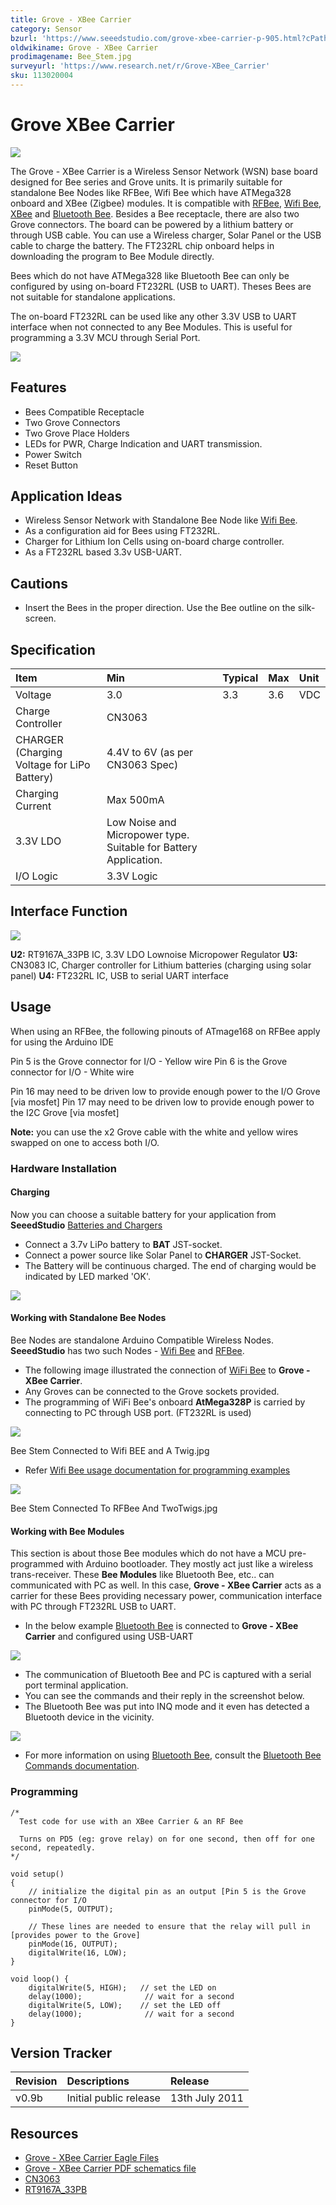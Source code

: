 ```yaml
---
title: Grove - XBee Carrier
category: Sensor
bzurl: 'https://www.seeedstudio.com/grove-xbee-carrier-p-905.html?cPath=132_134'
oldwikiname: Grove - XBee Carrier
prodimagename: Bee_Stem.jpg
surveyurl: 'https://www.research.net/r/Grove-XBee_Carrier'
sku: 113020004
---
```


# Grove XBee Carrier

![](https://github.com/SeeedDocument/Grove-XBee_Carrier/raw/master/img/Bee_Stem.jpg)

The Grove - XBee Carrier is a Wireless Sensor Network \(WSN\) base board designed for Bee series and Grove units. It is primarily suitable for standalone Bee Nodes like RFBee, Wifi Bee which have ATMega328 onboard and XBee \(Zigbee\) modules. It is compatible with [RFBee](/RFbee_V1.1-Wireless_Arduino_compatible_node), [Wifi Bee](/Wifi_Bee), [XBee](http://garden.seeedstudio.com/index.php?title=Bee_series#ZigBee) and [Bluetooth Bee](/Bluetooth_Bee). Besides a Bee receptacle, there are also two Grove connectors. The board can be powered by a lithium battery or through USB cable. You can use a Wireless charger, Solar Panel or the USB cable to charge the battery. The FT232RL chip onboard helps in downloading the program to Bee Module directly.

Bees which do not have ATMega328 like Bluetooth Bee can only be configured by using on-board FT232RL \(USB to UART\). Theses Bees are not suitable for standalone applications.

The on-board FT232RL can be used like any other 3.3V USB to UART interface when not connected to any Bee Modules. This is useful for programming a 3.3V MCU through Serial Port.

[![](https://github.com/SeeedDocument/Seeed-WiKi/raw/master/docs/images/300px-Get_One_Now_Banner-ragular.png)](https://www.seeedstudio.com/grove-xbee-carrier-p-905.html?cPath=132_134)

## Features

* Bees Compatible Receptacle
* Two Grove Connectors
* Two Grove Place Holders
* LEDs for PWR, Charge Indication and UART transmission.
* Power Switch
* Reset Button

## Application Ideas

* Wireless Sensor Network with Standalone Bee Node like [Wifi Bee](/Wifi_Bee).
* As a configuration aid for Bees using FT232RL.
* Charger for Lithium Ion Cells using on-board charge controller.
* As a FT232RL based 3.3v USB-UART.

## Cautions

* Insert the Bees in the proper direction. Use the Bee outline on the silk-screen.

## Specification

|  Item |  Min |  Typical |  Max |  Unit |
| :--- | :--- | :--- | :--- | :--- |
|  Voltage |  3.0 |  3.3 |  3.6 |  VDC |
|  Charge Controller |  CN3063 |  |  |  |
|  CHARGER \(Charging Voltage for LiPo Battery\) |  4.4V to 6V \(as per CN3063 Spec\) |  |  |  |
|  Charging Current |  Max 500mA |  |  |  |
|  3.3V LDO |  Low Noise and Micropower type. Suitable for Battery Application. |  |  |  |
|  I/O Logic |  3.3V Logic |  |  |  |

## Interface Function

![](https://github.com/SeeedDocument/Grove-XBee_Carrier/raw/master/img/Xbee_Carrier_Interface.jpg)

**U2:** RT9167A\_33PB IC, 3.3V LDO Lownoise Micropower Regulator **U3:** CN3083 IC, Charger controller for Lithium batteries \(charging using solar panel\) **U4:** FT232RL IC, USB to serial UART interface

## Usage

When using an RFBee, the following pinouts of ATmage168 on RFBee apply for using the Arduino IDE

Pin 5 is the Grove connector for I/O - Yellow wire Pin 6 is the Grove connector for I/O - White wire

Pin 16 may need to be driven low to provide enough power to the I/O Grove \[via mosfet\] Pin 17 may need to be driven low to provide enough power to the I2C Grove \[via mosfet\]

**Note:** you can use the x2 Grove cable with the white and yellow wires swapped on one to access both I/O.

### Hardware Installation

#### Charging

Now you can choose a suitable battery for your application from **SeeedStudio** [Batteries and Chargers](/w/index.php?title=Batteries_and_Chargers&amp;action=edit&amp;redlink=1)

* Connect a 3.7v LiPo battery to **BAT** JST-socket.
* Connect a power source like Solar Panel to **CHARGER** JST-Socket.
* The Battery will be continuous charged. The end of charging would be indicated by LED marked 'OK'.

![](https://github.com/SeeedDocument/Grove-XBee_Carrier/raw/master/img/Bee_Stem_with_LiPOBattery_Being_Charged_By_SolarCell.jpg)

#### Working with Standalone Bee Nodes

Bee Nodes are standalone Arduino Compatible Wireless Nodes. **SeeedStudio** has two such Nodes - [Wifi Bee](/Wifi_Bee) and [RFBee](/RFbee_V1.1-Wireless_Arduino_compatible_node).

* The following image illustrated the connection of [WiFi Bee](/Wifi_Bee) to **Grove - XBee Carrier**.
* Any Groves can be connected to the Grove sockets provided.
* The programming of WiFi Bee's onboard **AtMega328P** is carried by connecting to PC through USB port. \(FT232RL is used\)

![](https://github.com/SeeedDocument/Grove-XBee_Carrier/raw/master/img/Bee_Stem_Connected_to_Wifi_BEE_and_A_Grove.jpg)

Bee Stem Connected to Wifi BEE and A Twig.jpg

* Refer [Wifi Bee usage documentation for programming examples](http://garden.seeedstudio.com/index.php?title=Wifi_Bee#Usage)

![](https://github.com/SeeedDocument/Grove-XBee_Carrier/raw/master/img/Bee_Stem_Connected_To_RFBee_And_TwoTwigs.jpg)

Bee Stem Connected To RFBee And TwoTwigs.jpg

#### Working with Bee Modules

This section is about those Bee modules which do not have a MCU pre-programmed with Arduino bootloader. They mostly act just like a wireless trans-receiver. These **Bee Modules** like Bluetooth Bee, etc.. can communicated with PC as well. In this case, **Grove - XBee Carrier** acts as a carrier for these Bees providing necessary power, communication interface with PC through FT232RL USB to UART.

* In the below example [Bluetooth Bee](/Bluetooth_Bee) is connected to **Grove - XBee Carrier** and configured using USB-UART

![](https://github.com/SeeedDocument/Grove-XBee_Carrier/raw/master/img/Stem_XBee_Carrier_Connected_to_BluetoothBee.jpg)

* The communication of Bluetooth Bee and PC is captured with a serial port terminal application.
* You can see the commands and their reply in the screenshot below.
* The Bluetooth Bee was put into INQ mode and it even has detected a Bluetooth device in the vicinity.

![](https://github.com/SeeedDocument/Grove-XBee_Carrier/raw/master/img/Stem_XBee_Carrier_BluetoothBee_Commands.png)

* For more information on using [Bluetooth Bee](/Bluetooth_Bee), consult the [Bluetooth Bee Commands documentation](/Bluetooth_Bee#Commands_to_change_default_configuration).

### Programming

```text
/*
  Test code for use with an XBee Carrier & an RF Bee

  Turns on PD5 (eg: grove relay) on for one second, then off for one second, repeatedly.
*/

void setup()
{
    // initialize the digital pin as an output [Pin 5 is the Grove connector for I/O
    pinMode(5, OUTPUT);

    // These lines are needed to ensure that the relay will pull in [provides power to the Grove]
    pinMode(16, OUTPUT);
    digitalWrite(16, LOW);
}

void loop() {
    digitalWrite(5, HIGH);   // set the LED on
    delay(1000);              // wait for a second
    digitalWrite(5, LOW);    // set the LED off
    delay(1000);              // wait for a second
}
```

## Version Tracker

|  Revision |  Descriptions |  Release |
| :--- | :--- | :--- |
|  v0.9b |  Initial public release |  13th July 2011 |

## Resources

* [Grove - XBee Carrier Eagle Files](https://github.com/SeeedDocument/Grove-XBee_Carrier/raw/master/res/PCBA-Grove%20XBee%20Carrier_Eagle.rar)
* [Grove - XBee Carrier PDF schematics file](https://github.com/SeeedDocument/Grove-XBee_Carrier/raw/master/res/Bee_Stem_v0.9b.pdf)
* [CN3063](http://www.consonance-elec.com/pdf/%E6%8A%80%E6%9C%AF%E8%AF%B4%E6%98%8E%E4%B9%A6/DSC-CN3063.pdf)
* [RT9167A\_33PB](http://www.richtek.com/download_ds.jsp?s=238)

